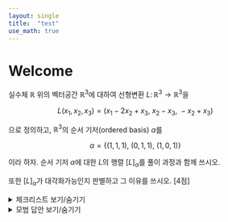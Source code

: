 ```yaml
---
layout: single
title:  "test"
use_math: true
---
```


# Welcome

실수체 $\mathbb{R}$ 위의 벡터공간 $\mathbb{R}^3$에 대하여 선형변환 $L \colon \mathbb{R}^3 \to \mathbb{R}^3$을 

$$L(x_1, x_2, x_3) = (x_1 - 2x_2 + x_3, \ x_2 - x_3, \ -x_2 + x_3)$$

으로 정의하고, $\mathbb{R}^3$의 순서 기저(ordered basis) $\alpha$를

$$\alpha = \{ (1, 1, 1), \ (0, 1, 1), \ (1, 0, 1) \}$$

이라 하자.
순서 기저 $\alpha$에 대한 $L$의 행렬 $[L]_{\alpha}$를 풀이 과정과 함께 쓰시오.

또한 $[L]_{\alpha}$가 대각화가능인지 판별하고 그 이유를 쓰시오.  [4점]

<details markdown="1">
<summary>체크리스트 보기/숨기기</summary>

- [ ] 선형변환 $T \colon V \to V$에 대하여 $V$의 기저 $\mathcal{B}$가 주어지면
      $T$는 결국 정사각행렬, 즉 $\mathcal{B}$에 관한 $T$의 행렬표현 $[T]_{\mathcal{B}}$를
      왼쪽에 곱하는 것으로 볼 수 있음을 이해하고,
      $T$와 $\mathscr{B}$가 구체적으로 주어질 때 $[T]_{\mathcal{B}}$를 계산할 수 있다.
</details>



<details markdown="1">
<summary>모범 답안 보기/숨기기</summary>

> $L(1,1,1) = (0, 0, 0)$이고 ...
</details>
